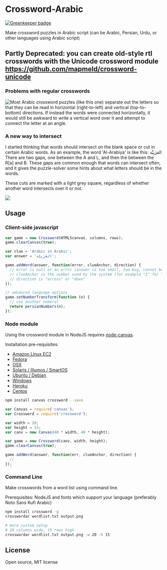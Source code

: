 # Crossword-Arabic

[![Greenkeeper badge](https://badges.greenkeeper.io/mapmeld/crossword-arabic.svg)](https://greenkeeper.io/)

Make crossword puzzles in Arabic script (can be Arabic, Persian, Urdu, or other languages using Arabic script)

## Partly Deprecated: you can create old-style rtl crosswords with the Unicode crossword module https://github.com/mapmeld/crossword-unicode

### Problems with regular crosswords

<img src="http://a3.mzstatic.com/us/r30/Purple/v4/7b/62/32/7b6232a9-244b-ac8f-6751-2fa317041cee/screen320x480.jpeg" style="float: left;"/>

Most Arabic crossword puzzles (like this one) separate out the letters so that they can be read in horizontal (right-to-left) and vertical (top-to-bottom) directions. If instead
the words were connected horizontally, it would still be awkward to write a vertical word over it and attempt to connect the letter at an angle.

### A new way to intersect

I started thinking that words should intersect on the blank space or cut in certain Arabic words. As an example, the word 'Al-Arabiya' is like this: العَرَبِيَّة‎‎ There are two gaps, one between the A and L, and then the between the R[a] and B. These
gaps are common enough that words can intersect often, and it gives the puzzle-solver
some hints about what letters should be in the words.

These cuts are marked with a light grey square, regardless of whether another word intersects over it or not.

<img src="http://i.imgur.com/y10HRt7.png"/>

## Usage

### Client-side javascript

```javascript
var game = new Crossword(HTML5canvas, columns, rows);
game.clearCanvas(true);

var clue = 'Arabic in Arabic';
var answer = 'العَرَبِيَّة‎‎';

game.addWord(answer, function(error, clueAnchor, direction) {
  // error is null or an error (answer is too small, too big, cannot be placed etc)
  // clueAnchor is the number used by the system (for example "2" for "2 across")
  // direction is "across" or "down"
});

// advanced language options
game.setNumberTransform(function (n) {
  // use another numeral
  return persianNumbers(n);
});
```

### Node module

Using the crossword module in NodeJS requires <a href="https://github.com/Automattic/node-canvas/">node-canvas</a>.

Installation pre-requisites:

- <a href="https://github.com/Automattic/node-canvas/wiki/Installation---Amazon-Linux-AMI-(EC2)">Amazon Linux EC2</a>
- <a href="https://github.com/Automattic/node-canvas/wiki/Installation---Fedora">Fedora</a>
- <a href="https://github.com/Automattic/node-canvas/wiki/Installation---OSX">OSX</a>
- <a href="https://github.com/Automattic/node-canvas/wiki/Installation---Solaris,-Illumos,-SmartOS">Solaris / Illumos / SmartOS</a>
- <a href="https://github.com/Automattic/node-canvas/wiki/Installation---Ubuntu-and-other-Debian-based-systems">Ubuntu / Debian</a>
- <a href="https://github.com/Automattic/node-canvas/wiki/Installation---Windows">Windows</a>
- <a href="https://github.com/Automattic/node-canvas/wiki/Installation-on-Heroku">Heroku</a>
- <a href="https://github.com/Automattic/node-canvas/wiki/Installation%E2%80%94centos-7">Centos</a>

```bash
npm install canvas crossword --save
```

```javascript
var Canvas = require('canvas');
var Crossword = require('crossword');

var width = 20;
var height = 15;
var canv = new Canvas(40 * width, 40 * height);

var game = new Crossword(canv, width, height);
game.clearCanvas(true);

game.addWord(answer, function(err, clueAnchor, direction) {
  //
});
```

### Command Line

Make crosswords from a word list using command line.

Prerequisites: NodeJS and fonts which support your language (preferably Noto Sans Kufi Arabic)

```bash
npm install crossword -g
crosswordar wordlist.txt output.png

# more custom setup
# 20 columns wide, 15 rows high
crosswordar wordlist.txt output.png -w 20 -h 15
```

## License

Open source, MIT license
